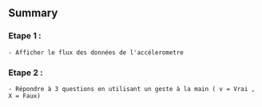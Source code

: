 

## Summary

 ### Etape 1 : 
    - Afficher le flux des données de l'accélerometre
    


 ### Etape 2 : 
    - Répondre à 3 questions en utilisant un geste à la main ( v = Vrai , X = Faux)

